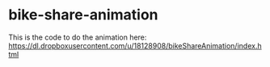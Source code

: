 # bike-share-animation
This is the code to do the animation here: https://dl.dropboxusercontent.com/u/18128908/bikeShareAnimation/index.html
